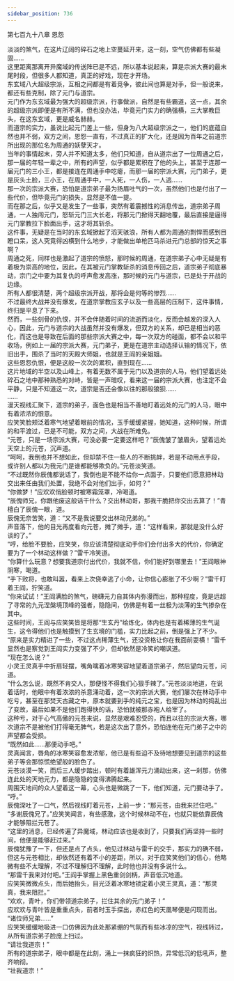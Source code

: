 ```yaml
---
sidebar_position: 736
---
```

 第七百九十八章 恩怨


淡淡的煞气，在这片辽阔的碎石之地上空蔓延开来，这一刻，空气仿佛都有些凝固……  
这里距离那离开异魔域的传送阵已是不远，所以基本说起来，算是宗派大赛的最末尾时段，但很多人都知道，真正的好戏，现在才开场。  
东玄域八大超级宗派，互相之间都是有着竞争，彼此间也算是对手，但一般说来，都还有些克制，除了元门与道宗。  
元门作为东玄域最为强大的超级宗派，行事做派，自然是有些霸道，这一点，其余的超级宗派即便是有所不满，但也没办法，毕竟元门实力的确强横，三大掌教巨头，在这东玄域，更是威名赫赫。  
而道宗的实力，虽说比起元门差上一些，但身为八大超级宗派之一，他们的底蕴自然也并不弱，双方之间，恩怨一直有，不过真正的扩大化，还是因为百年之前道宗所出现的那位名为周通的妖孽天才。  
当年的事情起末，旁人并不知道太多，他们只知道，自从道宗出了一位周通之后，那一届的年轻一辈之中，所有的声望，似乎都是累积在了他的头上，甚至于连那一届元门的三小王，都是接连在周通手中吃瘪，而那一届的宗派大赛，元门弟子，更是灰头土脸，三小王，在周通手中，一人死，一人伤，一人逃……  
那一次的宗派大赛，恐怕是道宗弟子最为扬眉吐气的一次，虽然他们也是付出了一些代价，但毕竟元门的损失，显然是不值一提。  
而在那之后，似乎又是发生了一些事，突然有着震撼性的消息传出，道宗弟子周通，一人独闯元门，怒斩元门三大长老，将那元门掀得天翻地覆，最后直接是逼得元门掌教拉下脸面出手，这才将其斩杀。  
这件事，无疑是在当时的东玄域掀起了滔天骇浪，所有人都为周通的剽悍而感到目瞪口呆，这人究竟得凶横到什么地步，才能做出单枪匹马杀进元门总部的惊天之事啊？  
周通之死，同样也是激起了道宗的愤怒，那时候的周通，在道宗弟子心中无疑是有着极为崇高的地位，因此，在其被元门掌教斩杀的消息传回之后，道宗弟子彻底暴动，宗门之中要为其复仇的呼声愈发高涨，那时候的元门与道宗，已是处于开战的边缘。  
所有人都很清楚，两个超级宗派开战，那将会是何等的惨烈……  
不过最终大战并没有爆发，在道宗掌教应玄子以及一些高层的压制下，这件事情，终归是平息了下来。  
然而，一些刻骨的仇恨，并不会伴随着时间的流逝而淡化，反而会越发的深入人心，因此，元门与道宗的大战虽然并没有爆发，但双方的关系，却已是相当的恶化，而这也是导致在后面的那些宗派大赛之中，每一次双方的碰面，都不会以和平收场，例如上一届的宗派大赛，元门弟子，更是在道宗主动选择认输的情况下，依旧出手，围杀了当时的天殿大师姐，也就是王阎的亲姐姐。  
这些恩怨仇恨，便是这般一次次的累积，直到现在……  
这片地域的半空以及山峰上，有着无数不属于元门以及道宗的人马，他们望着远处碎石之地中那种熟悉的对峙，皆是一声暗叹，看来这一届的宗派大赛，也注定不会平静，只是不知道这一次，道宗是否还会像以往的那般狼狈……  
……  
漫天视线汇聚下，道宗的弟子，面色也是相当不善地盯着远处的元门的人马，眼中有着浓浓的恨意。  
应笑笑脸颊泛着寒气地望着眼前的情况，玉手缓缓紧握，她知道，这种时候，所谓的和平渡过，已是不可能，双方之间，大战在所难免。  
“元苍，只是一场宗派大赛，可没必要一定要这样吧？”辰傀皱了皱眉头，望着远处天空上的元苍，沉声道。  
“呵呵，我倒也并不想如此，但却禁不住一些人的不断挑衅，若是不动用点手段，或许别人都以为我元门是谁都能够欺负的。”元苍淡笑道。  
“不过既然你辰傀都说话了，我倒也是不能不给你一点面子，只要他们愿意把林动交出来任由我们处置，我绝不会对他们出手，如何？”  
“你做梦！”应欢欢俏脸顿时被寒霜笼罩，冷喝道。  
“辰傀师兄，你跟他废这般话干什么？交出林动哥，那我干脆把你交出去算了！”青檀白了辰傀一眼，道。  
辰傀无奈苦笑，道：“又不是我说要交出林动兄弟的。”  
声音落下，他的目光再度看向元苍，摊了摊手，道：“这样看来，那就是没什么好谈的了。”  
“哼，给脸不要脸，应笑笑，你应该清楚彻底动手你们会付出多大的代价，你确定要为了一个林动这样做？”雷千冷笑道。  
“你算什么玩意？想要我道宗付出代价，我就不信，你们能好到哪里去！”王阎眼神阴寒，喝道。  
“手下败将，也敢叫嚣，看来上次侥幸逃了小命，让你信心膨胀了不少啊？”雷千盯着王阎，狞笑道。  
“你来试试！”王阎满脸的煞气，磅礴元力自其体内弥漫而出，那种程度，竟是远超了寻常的九元涅槃境顶峰的强者，隐隐间，仿佛是有着一丝极为淡薄的生气掺杂在其中。  
这些时间，王阎与应笑笑皆是将那“生玄丹”给炼化，体内也是有着稀薄的生气诞生，这令得他们也是触摸到了生玄境的门槛，实力比起之前，倒是强上了不少。  
“原来是实力精进了一些，不过这点稀薄生气，还没资格让你在我面前耍横！”雷千显然也是察觉到王阎实力变强了不少，但却依然是冷笑的嘲讽道。  
“现在怎么说？”  
小灵王灵真手中折扇轻摆，嘴角噙着冰寒笑容地望着道宗弟子，然后望向元苍，问道。  
“什么怎么说，既然不肯交人，那便怪不得我们心狠手辣了。”元苍淡淡地道，在说着话时，他眼中有着浓浓的杀意涌动着，这一次的宗派大赛，他们屡次在林动手中吃亏，甚至在那焚天古藏之中，原本就要到手的纯元之宝，也是因为林动的捣乱出了变故，最后如果不是他们跑得快的话，恐怕就被那赤袍人给宰了。  
这种亏，对于心气高傲的元苍来说，显然是艰难忍受的，而且以往的宗派大赛，哪次道宗不是被他们打得毫无脾气，若是这次出了意外，恐怕连他在元门弟子之中的声望都会受损。  
“既然如此……那便动手吧。”  
灵真闻言，唇角的冰寒笑容愈发浓郁，他已是有些迫不及待地想要见到道宗的这些弟子等会那惊慌绝望般的脸色了。  
元苍淡漠一笑，而后三人缓步踏出，顿时有着雄浑元力涌动出来，这一刹那，仿佛连此处的天地元力，都是隐隐的变得沸腾起来。  
周围天地间的众人望着这一幕，心头也是微跳了一下，他们知道，元门要动手了。  
“呼。”  
辰傀深吐了一口气，然后视线盯着元苍，上前一步：“那元苍，由我来拦住吧。”  
“多谢辰傀兄了。”应笑笑闻言，有些感激，这个时候林动不在，也就只能依靠辰傀才能够阻拦元苍了。  
“这里的消息，已经传遍了异魔域，林动应该也是收到了，只要我们再坚持一些时间，他便是能够赶过来。”  
辰傀犹豫了一下，但还是点了点头，他见过林动与雷千的交手，那实力的确不弱，但这与元苍相比，却依然还有着不小的差距，所以，对于应笑笑他们的信心，他略微有些不太理解，不过不理解归不理解，此时他也并没有多说什么。  
“那雷千我来对付吧。”王阎手掌握上黑色重剑剑柄，声音低沉地道。  
应笑笑微微点头，而后她抬头，目光泛着冰寒地锁定着小灵王灵真，道：“那灵真，我来阻拦。”  
“欢欢，青叶，你们带领道宗弟子，拦住其余的元门弟子！”  
应欢欢与青叶皆是重重点头，前者时玉手探出，赤红色的天凰琴便是闪现而出。  
“诸位师兄弟……”  
应笑笑缓缓地吸进一口仿佛因为此处那紧绷的气氛而有些冰凉的空气，视线转过，从所有道宗弟子脸庞上扫过。  
“请壮我道宗！”  
所有的道宗弟子，眼中都是在此刻，涌上一抹疯狂的炽热，异常低沉的低吼声，整齐响彻。  
“壮我道宗！”  
  
  
